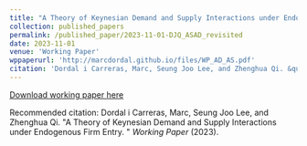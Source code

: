 ```yaml
---
title: "A Theory of Keynesian Demand and Supply Interactions under Endogenous Firm Entry"
collection: published_papers
permalink: /published_paper/2023-11-01-DJQ_ASAD_revisited
date: 2023-11-01
venue: 'Working Paper'
wppaperurl: 'http://marcdordal.github.io/files/WP_AD_AS.pdf'
citation: 'Dordal i Carreras, Marc, Seung Joo Lee, and Zhenghua Qi. &quot;A Theory of Keynesian Demand and Supply Interactions under Endogenous Firm Entry. &quot;  <i>Working Paper</i> (2023).'
---
```

[Download working paper here](http://marcdordal.github.io/files/WP_AD_AS.pdf)

Recommended citation: Dordal i Carreras, Marc, Seung Joo Lee, and Zhenghua Qi. "A Theory of Keynesian Demand and Supply Interactions under Endogenous Firm Entry. "  <i>Working Paper</i> (2023).
